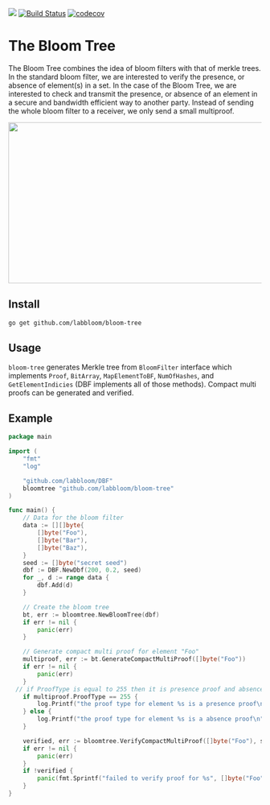 [![](https://img.shields.io/badge/made%20by-Bloom%20Lab-blue.svg?style=flat-square)](https://bloomlab.io)
[![Build Status](https://travis-ci.com/labbloom/bloom-tree.svg?token=KzkBQ6duyh2GgqS9Be5J&branch=master)](https://travis-ci.com/labbloom/bloom-tree)
[![codecov](https://codecov.io/gh/labbloom/bloom-tree/branch/master/graph/badge.svg?token=xLnQTvQe2W)](https://codecov.io/gh/labbloom/bloom-tree)

# The Bloom Tree
The Bloom Tree combines the idea of bloom filters with that of merkle trees. 
In the standard bloom filter, we are interested to verify the presence, or absence of element(s) in a set. 
In the case of the  Bloom Tree, we are interested to check and transmit the presence, or absence of an element in a secure and bandwidth efficient way to another party. 
Instead of sending the whole bloom filter to a receiver, we only send a small multiproof.

<img src="https://github.com/labbloom/bloom-tree/blob/master/img/bloom_tree.png" class="center" width="700" height="320">

## Install
```sh
go get github.com/labbloom/bloom-tree
```

## Usage
`bloom-tree` generates Merkle tree from `BloomFilter` interface which implements `Proof`, `BitArray`, `MapElementToBF`, `NumOfHashes`, and `GetElementIndicies` (DBF implements all of those methods). Compact multi proofs can be generated and verified.

## Example

```go
package main

import (
	"fmt"
	"log"

	"github.com/labbloom/DBF"
	bloomtree "github.com/labbloom/bloom-tree"
)

func main() {
	// Data for the bloom filter
	data := [][]byte{
		[]byte("Foo"),
		[]byte("Bar"),
		[]byte("Baz"),
	}
	seed := []byte("secret seed")
	dbf := DBF.NewDbf(200, 0.2, seed)
	for _, d := range data {
		dbf.Add(d)
	}

	// Create the bloom tree
	bt, err := bloomtree.NewBloomTree(dbf)
	if err != nil {
		panic(err)
	}

	// Generate compact multi proof for element "Foo"
	multiproof, err := bt.GenerateCompactMultiProof([]byte("Foo"))
	if err != nil {
		panic(err)
	}
  // if ProofType is equal to 255 then it is presence proof and absence proof otherwise
	if multiproof.ProofType == 255 {
		log.Printf("the proof type for element %s is a presence proof\n", []byte("Foo"))
	} else {
		log.Printf("the proof type for element %s is a absence proof\n", []byte("Foo"))
	}

	verified, err := bloomtree.VerifyCompactMultiProof([]byte("Foo"), seed, multiproof, bt.Root(), bt.GetBloomFilter())
	if err != nil {
		panic(err)
	}
	if !verified {
		panic(fmt.Sprintf("failed to verify proof for %s", []byte("Foo")))
	}
}

```
